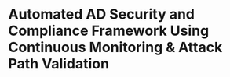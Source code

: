 # Automated AD Security and Compliance Framework Using Continuous Monitoring & Attack Path Validation 
